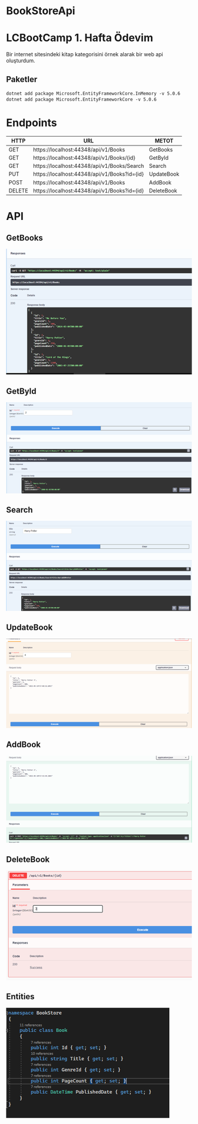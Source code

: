 # BookStoreApi
# LCBootCamp 1. Hafta Ödevim

Bir internet sitesindeki kitap kategorisini örnek alarak bir web api oluşturdum.

## Paketler 
    dotnet add package Microsoft.EntityFrameworkCore.InMemory -v 5.0.6
    dotnet add package Microsoft.EntityFrameworkCore -v 5.0.6
    
# Endpoints
|HTTP|URL|METOT|
|---|---|---|
|GET| https://localhost:44348/api/v1/Books |GetBooks|
|GET| https://localhost:44348/api/v1/Books/{id} |GetById|
|GET| https://localhost:44348/api/v1/Books/Search |Search|
|PUT| https://localhost:44348/api/v1/Books?id={id} |UpdateBook|
|POST| https://localhost:44348/api/v1/Books |AddBook|
|DELETE| https://localhost:44348/api/v1/Books?id={id} |DeleteBook|



# API 

## GetBooks
![GetBooksPicture](/images/getall.png)

## GetById
![GetByIdPicture](/images/getbyid.png)

## Search
![Search](/images/search.png)


## UpdateBook
![UpdateBook](/images/update.png)
 
## AddBook
![AddBook](/images/add.png)
## DeleteBook
![DeleteBook](/images/delete.png)


## Entities
![entity](images/entity.png)
